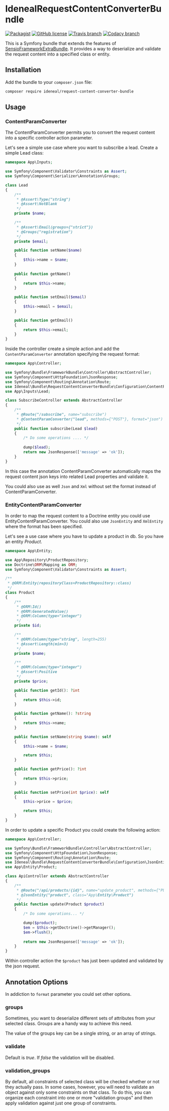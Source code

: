 # IdenealRequestContentConverterBundle

[![Packagist](https://img.shields.io/packagist/php-v/ideneal/request-content-converter-bundle.svg?style=flat-square)](https://packagist.org/packages/ideneal/request-content-converter-bundle)
[![GitHub license](https://img.shields.io/badge/license-MIT-blue.svg?style=flat-square)](https://raw.githubusercontent.com/Ideneal/IdenealRequestContentConverterBundle/master/LICENSE)
[![Travis branch](https://img.shields.io/travis/Ideneal/IdenealRequestContentConverterBundle/master.svg?style=flat-square)](https://travis-ci.org/Ideneal/IdenealRequestContentConverterBundle)
[![Codacy branch](https://img.shields.io/codacy/fd2aeec49ab54ba4960ad04352ee2ce2/master.svg?style=flat-square)](https://www.codacy.com/app/ideneal-ztl/IdenealRequestContentConverterBundle)

This is a Symfony bundle that extends the features of [SensioFrameworkExtraBundle](https://github.com/sensiolabs/SensioFrameworkExtraBundle).
It provides a way to  deserialize and validate the request content into a specified class or entity.

Installation
------------

Add the bundle to your `composer.json` file:

```bash
composer require ideneal/request-content-converter-bundle
``` 

Usage
-----

### ContentParamConverter

The ContentParamConverter permits you to convert the request content into a specific controller action parameter.

Let's see a simple use case where you want to subscribe a lead.
Create a simple Lead class:

```php
namespace App\Inputs;

use Symfony\Component\Validator\Constraints as Assert;
use Symfony\Component\Serializer\Annotation\Groups;

class Lead
{
    /**
     * @Assert\Type("string")
     * @Assert\NotBlank
     */
    private $name;

    /**
     * @Assert\Email(groups={"strict"})
     * @Groups("registration")
     */
    private $email;

    public function setName($name)
    {
        $this->name = $name;
    }
    
    public function getName()
    {
        return $this->name;
    }

    public function setEmail($email)
    {
        $this->email = $email;
    }

    public function getEmail()
    {
        return $this->email;
    }
}
```

Inside the controller create a simple action and add the `ContentParamConverter` annotation specifying the request format:

```php
namespace App\Controller;

use Symfony\Bundle\FrameworkBundle\Controller\AbstractController;
use Symfony\Component\HttpFoundation\JsonResponse;
use Symfony\Component\Routing\Annotation\Route;
use Ideneal\Bundle\RequestContentConverterBundle\Configuration\ContentParamConverter;
use App\Inputs\Lead;

class SubscribeController extends AbstractController
{
    /**
     * @Route("/subscribe", name="subscribe")
     * @ContentParamConverter("lead", methods={"POST"}, format="json")
     */
    public function subscribe(Lead $lead)
    {
        /* Do some operations .... */
         
        dump($lead);
        return new JsonResponse(['message' => 'ok']);
    }
}
```
In this case the annotation ContentParamConverter automatically maps the request content json keys into related Lead properties and validate it.

You could also use as well `Json` and `Xml` without set the format instead of ContentParamConverter.


### EntityContentParamConverter

In order to map the request content to a Doctrine entity you could use EntityContentParamConverter.
You could also use `JsonEntity` and `XmlEntity` where the format has been specified.

Let's see a use case where you have to update a product in db.
So you have an entity _Product_.

```php
namespace App\Entity;

use App\Repository\ProductRepository;
use Doctrine\ORM\Mapping as ORM;
use Symfony\Component\Validator\Constraints as Assert;

/**
 * @ORM\Entity(repositoryClass=ProductRepository::class)
 */
class Product
{
    /**
     * @ORM\Id()
     * @ORM\GeneratedValue()
     * @ORM\Column(type="integer")
     */
    private $id;

    /**
     * @ORM\Column(type="string", length=255)
     * @Assert\Length(min=3)
     */
    private $name;

    /**
     * @ORM\Column(type="integer")
     * @Assert\Positive
     */
    private $price;

    public function getId(): ?int
    {
        return $this->id;
    }

    public function getName(): ?string
    {
        return $this->name;
    }

    public function setName(string $name): self
    {
        $this->name = $name;

        return $this;
    }

    public function getPrice(): ?int
    {
        return $this->price;
    }

    public function setPrice(int $price): self
    {
        $this->price = $price;

        return $this;
    }
}
```

In order to update a specific Product you could create the following action:

```php
namespace App\Controller;

use Symfony\Bundle\FrameworkBundle\Controller\AbstractController;
use Symfony\Component\HttpFoundation\JsonResponse;
use Symfony\Component\Routing\Annotation\Route;
use Ideneal\Bundle\RequestContentConverterBundle\Configuration\JsonEntity;
use App\Entity\Product;

class ApiController extends AbstractController
{
    /**
     * @Route("/api/products/{id}", name="update_product", methods={"PUT"})
     * @JsonEntity("product", class="App\Entity\Product")
     */
    public function update(Product $product)
    {
        /* Do some operations... */

        dump($product);
        $em = $this->getDoctrine()->getManager();
        $em->flush();
        
        return new JsonResponse(['message' => 'ok']);
    }
}
```

Within controller action the `$product` has just been updated and validated by the json request.

Annotation Options
------------------

In addiction to `format` parameter you could set other options.

### groups

Sometimes, you want to deserialize different sets of attributes from your selected class.
Groups are a handy way to achieve this need.

The value of the groups key can be a single string, or an array of strings.

### validate

Default is _true_. If _false_ the validation will be disabled.

### validation_groups

By default, all constraints of selected class will be checked whether or not they actually pass. 
In some cases, however, you will need to validate an object against only some constraints on that class. 
To do this, you can organize each constraint into one or more "validation groups" and then apply validation against just one group of constraints.
